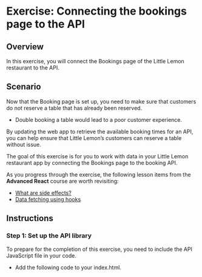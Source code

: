 # Exercise: Connecting the bookings page to the API

## **Overview**

In this exercise, you will connect the Bookings page of the Little Lemon restaurant to the API.

## **Scenario**

Now that the Booking page is set up, you need to make sure that customers do not reserve a table that has already been reserved. 
- Double booking a table would lead to a poor customer experience. 

By updating the web app to retrieve the available booking times for an API, you can help ensure that Little Lemon’s customers can reserve a table without issue. 

The goal of this exercise is for you to work with data in your Little Lemon restaurant app by connecting the Bookings page to the booking API. 

As you progress through the exercise, the following lesson items from the **Advanced React** course are worth revisiting:

-   [What are side effects?](https://www.coursera.org/learn/advanced-react/item/bziSe)
-   [Data fetching using hooks](https://www.coursera.org/learn/advanced-react/item/EBtFp)

## **Instructions**

### **Step 1: Set up the API library**

To prepare for the completion of this exercise, you need to include the API JavaScript file in your code.

-   Add the following code to your index.html.

```js
```
<script src\="https://raw.githubusercontent.com/Meta-Front-End-Developer-PC/capstone/master/api.js"\></script\>
```


-   The API has two functions that you can use in your code:
    
    -   fetchAPI(date) - This function accepts a date as a parameter and returns an array of available reservation times for the provided date
        
    -   submitAPI(formData) - This function accepts the booking form data as a parameter and will return true if the data was successfully submitted.
        

### **Step 2: Update the booking form to display the available times from the API**

-   Update the initializeTimes function that you previously created to use the fetchData API function to return the available times for today’s date.
    

**Tip:** You can create a Date object to represent today’s date.

-   Update the updateTimes function that you previously created to use the fetchData API function. Remember, you dispatched the selected date to the updateTimes function. This should be passed to the fetchData function as a parameter.
    

**Step 3: Test the behavior**

Run your web app and check that the available times on the booking form change when you select a different date.

## **Conclusion**

By completing this exercise, the Bookings page of your app is connected to an API and the customer now has an improved experience of the Little Lemon restaurant.

Mark as completedGo to next item

### Completed

Like

Dislike

Report an issue